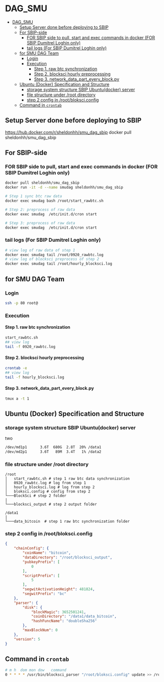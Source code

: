 # DAG_SMU
- [DAG_SMU](#dag_smu)
  - [Setup Server done before deploying to SBIP](#setup-server-done-before-deploying-to-sbip)
  - [For SBIP-side](#for-sbip-side)
    - [FOR SBIP side to pull, start and exec commands in docker (FOR SBIP Dumitrel Loghin only)](#for-sbip-side-to-pull-start-and-exec-commands-in-docker-for-sbip-dumitrel-loghin-only)
    - [tail logs (For SBIP Dumitrel Loghin only)](#tail-logs-for-sbip-dumitrel-loghin-only)
  - [for SMU DAG Team](#for-smu-dag-team)
    - [Login](#login)
    - [Execution](#execution)
      - [Step 1. raw btc synchronization](#step-1-raw-btc-synchronization)
      - [Step 2. blocksci hourly preprocessing](#step-2-blocksci-hourly-preprocessing)
      - [Step 3. network_data_part_every_block.py](#step-3-network_data_part_every_blockpy)
  - [Ubuntu (Docker) Specification and Structure](#ubuntu-docker-specification-and-structure)
    - [storage system structure SBIP Ubuntu(docker) server](#storage-system-structure-sbip-ubuntudocker-server)
    - [file structure under /root directory](#file-structure-under-root-directory)
    - [step 2 config in /root/bloksci.config](#step-2-config-in-rootbloksciconfig)
  - [Command in `crontab`](#command-in-crontab)
## Setup Server done before deploying to SBIP
https://hub.docker.com/r/sheldonhh/smu_dag_sbip
docker pull sheldonhh/smu_dag_sbip


## For SBIP-side

### FOR SBIP side to pull, start and exec commands in docker (FOR SBIP Dumitrel Loghin only)
```bash
docker pull sheldonhh/smu_dag_sbip
docker run -it -d --name smudag sheldonhh/smu_dag_sbip

# Step 1 sync btc raw data
docker exec smudag bash /root/start_rawbtc.sh

# Step 2: preprocess of raw data
docker exec smudag  /etc/init.d/cron start

# Step 3: preprocess of raw data
docker exec smudag  /etc/init.d/cron start
```


### tail logs (For SBIP Dumitrel Loghin only)
```bash
# view log of raw data of step 1
docker exec smudag tail /root/0920_rawbtc.log
# view log of blocksci preprocess of step 2
docker exec smudag tail /root/hourly_blocksci.log
```

## for SMU DAG Team 

### Login
```bash
ssh -p 80 root@

```

### Execution
#### Step 1. raw btc synchronization
```bash
start_rawbtc.sh
## view log
tail -f 0920_rawbtc.log
```
#### Step 2. blocksci hourly preprocessing
```bash
crontab -e
## view log
tail -f hourly_blocksci.log
```

#### Step 3. network_data_part_every_block.py
```bash
tmux a -t 1
```

## Ubuntu (Docker) Specification and Structure 
### storage system structure SBIP Ubuntu(docker) server 
two 
```bash
/dev/md1p1      3.6T  680G  2.8T  20% /data1
/dev/md2p1      3.6T   89M  3.4T   1% /data2
```

### file structure under /root directory
```
/root
│   start_rawbtc.sh # step 1 raw btc data synchronization
│   0920_rawbtc.log # log from step 1
│   hourly_blocksci.log # log from step 2
│   bloksci.config # config from step 2
└───BlockSci # step 2 folder
|
└───blocksci_output # step 2 output folder

/data1
|   
└───data_bitcoin  # step 1 raw btc synchronization folder
```

### step 2 config in /root/bloksci.config 
```json
{
    "chainConfig": {
        "coinName": "bitcoin",
        "dataDirectory": "/root/blocksci_output",
        "pubkeyPrefix": [
            0
        ],
        "scriptPrefix": [
            5
        ],
        "segwitActivationHeight": 481824,
        "segwitPrefix": "bc"
    },
    "parser": {
        "disk": {
            "blockMagic": 3652501241,
            "coinDirectory": "/data1/data_bitcoin",
            "hashFuncName": "doubleSha256"
        },
        "maxBlockNum": 0
    },
    "version": 5
}
```
## Command in `crontab`
```bash
# m h  dom mon dow   command
0 * * * * /usr/bin/blocksci_parser "/root/bloksci.config" update >> /root/hourly_blocksci.log
```